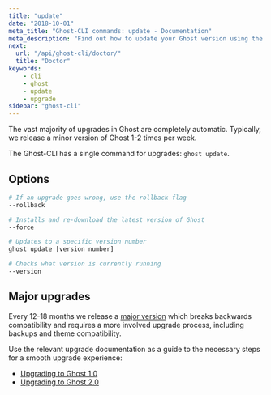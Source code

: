 ```yaml
---
title: "update"
date: "2018-10-01"
meta_title: "Ghost-CLI commands: update - Documentation"
meta_description: "Find out how to update your Ghost version using the CLI tool. Read more in the official Ghost documentation."
next:
  url: "/api/ghost-cli/doctor/"
  title: "Doctor"
keywords:
    - cli
    - ghost
    - update
    - upgrade
sidebar: "ghost-cli"
---
```


The vast majority of upgrades in Ghost are completely automatic. Typically, we release a minor version of Ghost 1-2 times per week.

The Ghost-CLI has a single command for upgrades: `ghost update`. 

## Options

```bash
# If an upgrade goes wrong, use the rollback flag
--rollback

# Installs and re-download the latest version of Ghost
--force

# Updates to a specific version number
ghost update [version number]

# Checks what version is currently running
--version
```

## Major upgrades

Every 12-18 months we release a [major version](/faq/major-versions-lts/) which breaks backwards compatibility and requires a more involved upgrade process, including backups and theme compatibility. 

Use the relevant upgrade documentation as a guide to the necessary steps for a smooth upgrade experience: 

* [Upgrading to Ghost 1.0](/faq/upgrade-to-ghost-1-0/)
* [Upgrading to Ghost 2.0](/faq/upgrade-to-ghost-2-0/)
